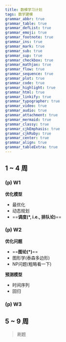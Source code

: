 ```yaml
---
title: 数模学习计划
tags: 数学建模
grammar_abbr: true
grammar_table: true
grammar_defList: true
grammar_emoji: true
grammar_footnote: true
grammar_ins: true
grammar_mark: true
grammar_sub: true
grammar_sup: true
grammar_checkbox: true
grammar_mathjax: true
grammar_flow: true
grammar_sequence: true
grammar_plot: true
grammar_code: true
grammar_highlight: true
grammar_html: true
grammar_linkify: true
grammar_typographer: true
grammar_video: true
grammar_audio: true
grammar_attachment: true
grammar_mermaid: true
grammar_classy: true
grammar_cjkEmphasis: true
grammar_cjkRuby: true
grammar_center: true
grammar_align: true
grammar_tableExtra: true
---
```


## 1 ~ 4 周

### (p) W1

**优化模型**

* 最优化
* 动态规划
* ==**调度(\*, i.e., 排队论)**==

### (p) W2

**优化问题**

* ==**图论(\*)**==
* 图形学(泰森多边形)
* NP问题(粗略看一下)

**预测模型**

* 时间序列
* 回归

### (p) W3


## 5 ~ 9 周

> 刷题
